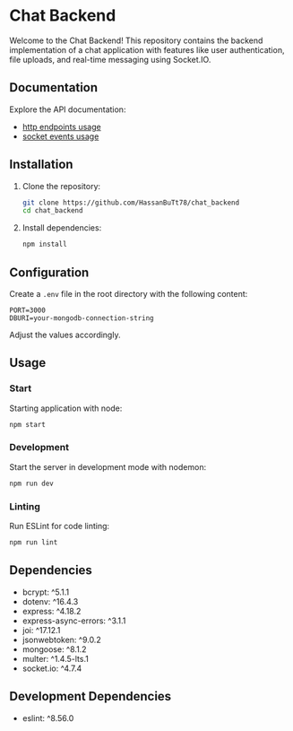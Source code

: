 # Chat Backend

Welcome to the Chat Backend! This repository contains the backend implementation of a chat application with features like user authentication, file uploads, and real-time messaging using Socket.IO.

## Documentation

Explore the API documentation:  
- [http endpoints usage](./docs/http-routes.md)
- [socket events usage](./docs/socket.md)


## Installation

1. Clone the repository:
   ```bash
   git clone https://github.com/HassanBuTt78/chat_backend
   cd chat_backend
   ```

2. Install dependencies:
   ```bash
   npm install
   ```

## Configuration

Create a `.env` file in the root directory with the following content:

```env
PORT=3000
DBURI=your-mongodb-connection-string
```

Adjust the values accordingly.

## Usage

### Start
Starting application with node:
```bash
npm start
```

### Development

Start the server in development mode with nodemon:

```bash
npm run dev
```

### Linting

Run ESLint for code linting:

```bash
npm run lint
```

## Dependencies

- bcrypt: ^5.1.1
- dotenv: ^16.4.3
- express: ^4.18.2
- express-async-errors: ^3.1.1
- joi: ^17.12.1
- jsonwebtoken: ^9.0.2
- mongoose: ^8.1.2
- multer: ^1.4.5-lts.1
- socket.io: ^4.7.4

## Development Dependencies

- eslint: ^8.56.0
